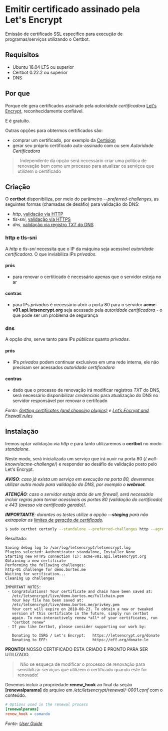 # Emitir certificado assinado pela Let's Encrypt

Emissão de certificado SSL especifico para execução de programas/serviços utilizando o Certbot.

## Requisitos

+ Ubuntu 16.04 LTS ou superior
+ Certbot 0.22.2 ou superior
+ DNS

## Por que

Porque ele gera certificados assinado pela _autoridade certificadora_ [Let's Encrypt](https://letsencrypt.org/), reconhecidamente confiável.

E é gratuíto.

Outras opções para obtermos certificados são:

+ comprar um certificado, por exemplo da [Certisign](https://www.certisign.com.br)
+ gerar seu próprio certificado auto-assinado com ou sem _Autoridade Certificadora_

> &nbsp;
> Independente da opção será necessário criar uma politica de renovação bem como um processo para atualizar os serviços que utilizem o certificado
> &nbsp;

## Criação

O **certbot** disponibiliza, por meio do parâmetro _--preferred-challenges_, as seguintes formas (chamadas de desáfio) para validação do DNS:

+ _http_, [validação via HTTP](https://tools.ietf.org/html/draft-ietf-acme-acme-03#section-7.2)
+ _tls-sni_, [validação via HTTPS](https://tools.ietf.org/html/draft-ietf-acme-acme-03#section-7.3)
+ _dns_, [validação via registro _TXT_ do DNS](https://tools.ietf.org/html/draft-ietf-acme-acme-03#section-7.4)

### http e tls-sni

A _http_ e _tls-sni_ necessita que o IP da máquina seja acessível _autoridade certificadora_. O que inviabiliza IPs _privados_.

#### prós

+ para renovar o certiticado é necessário apenas que o servidor esteja no ar

#### contras

+ para IPs _privados_ é necessário abrir a porta 80 para o servidor **acme-v01.api.letsencrypt.org** seja acessado pela _autoridade certificadora_ - o que pode ser um problema de segurança

### dns

A opção _dns_, serve tanto para IPs _públicos_ quanto _privados_.

#### prós

+ IPs _privados_ podem continuar exclusivos em uma rede interna, ele não precisam ser acessados _autoridade certificadora_

#### contras

+ dado que o processo de renovação irá modificar registros _TXT_ do DNS, será necessário disponibilizar _credenciais_ para atualização do DNS no servidor responsável por renovar o certifcado

_Fonte: [Getting certificates (and choosing plugins)](https://certbot.eff.org/docs/using.html#getting-certificates-and-choosing-plugins) e [Let’s Encrypt and Firewall rules](https://community.letsencrypt.org/t/lets-encrypt-and-firewall-rules/18641)_

## Instalação

Iremos optar validação via _http_ e para tanto utilizaremos o **certbot** no modo _standalone_.

Neste modo, será inicializada um serviço que irá ouvir na porta 80 (_/.well-known/acme-challenge/_) e responder ao desáfio de validação posto pelo Let's Encrypt.

_**AVISO**: caso já exista um serviço em execução na porta 80, deveremos utilizar outro modo para validação do DNS, por exemplo o **webroot**._

_**ATENÇÃO**: caso o servidor estaja atrás de um firewall, será necessário incluir regras para tornar acessíveis as portas 80 (validação do certificado) e 443 (avesso via certificado gerado)!._

_**IMPORTANTE**: durantes os testes utilize a opção **--staging** para não extrapolar os [limites de geração de certificado](https://letsencrypt.org/docs/rate-limits/)._

```bash
$ sudo certbot certonly --standalone --preferred-challenges http --agree-tos --no-eff-email --register-unsafely-without-email --domains demo.bortes.me
```

Resultado:

```
Saving debug log to /var/log/letsencrypt/letsencrypt.log
Plugins selected: Authenticator standalone, Installer None
Starting new HTTPS connection (1): acme-v01.api.letsencrypt.org
Obtaining a new certificate
Performing the following challenges:
http-01 challenge for demo.bortes.me
Waiting for verification...
Cleaning up challenges

IMPORTANT NOTES:
 - Congratulations! Your certificate and chain have been saved at:
   /etc/letsencrypt/live/demo.bortes.me/fullchain.pem
   Your key file has been saved at:
   /etc/letsencrypt/live/demo.bortes.me/privkey.pem
   Your cert will expire on 2018-08-23. To obtain a new or tweaked
   version of this certificate in the future, simply run certbot
   again. To non-interactively renew *all* of your certificates, run
   "certbot renew"
 - If you like Certbot, please consider supporting our work by:

   Donating to ISRG / Let's Encrypt:   https://letsencrypt.org/donate
   Donating to EFF:                    https://eff.org/donate-le
```

**PRONTO!** NOSSO CERTIFICADO ESTA CRIADO E PRONTO PARA SER UTILIZADO.

> &nbsp;
> Não se esqueça de modificar o processo de renovação para sensibilizar serviços que utilizem o certificado quando este for renovado!
> &nbsp;

Devemos incluir a propriedade **renew\_hook** ao final da seção **[renewalparams]** do arquivo em _/etc/letsencrypt/renewal/<DNS>-0001.conf_ com o conteúdo.

```ini
# Options used in the renewal process
[renewalparams]
renew_hook = comando
```

_Fonte: [User Guide](https://certbot.eff.org/docs/using.html)_
